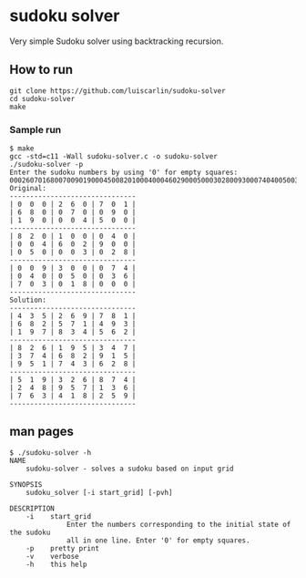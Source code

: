 # sudoku solver


Very simple Sudoku solver using backtracking recursion.

## How to run
    git clone https://github.com/luiscarlin/sudoku-solver 
    cd sudoku-solver
    make

### Sample run
    $ make
    gcc -std=c11 -Wall sudoku-solver.c -o sudoku-solver
    ./sudoku-solver -p
    Enter the sudoku numbers by using '0' for empty squares:
    000260701680070090190004500820100040004602900050003028009300074040050036703018000
    Original:
    -------------------------------
    | 0  0  0 | 2  6  0 | 7  0  1 |
    | 6  8  0 | 0  7  0 | 0  9  0 |
    | 1  9  0 | 0  0  4 | 5  0  0 |
    -------------------------------
    | 8  2  0 | 1  0  0 | 0  4  0 |
    | 0  0  4 | 6  0  2 | 9  0  0 |
    | 0  5  0 | 0  0  3 | 0  2  8 |
    -------------------------------
    | 0  0  9 | 3  0  0 | 0  7  4 |
    | 0  4  0 | 0  5  0 | 0  3  6 |
    | 7  0  3 | 0  1  8 | 0  0  0 |
    -------------------------------
    Solution:
    -------------------------------
    | 4  3  5 | 2  6  9 | 7  8  1 |
    | 6  8  2 | 5  7  1 | 4  9  3 |
    | 1  9  7 | 8  3  4 | 5  6  2 |
    -------------------------------
    | 8  2  6 | 1  9  5 | 3  4  7 |
    | 3  7  4 | 6  8  2 | 9  1  5 |
    | 9  5  1 | 7  4  3 | 6  2  8 |
    -------------------------------
    | 5  1  9 | 3  2  6 | 8  7  4 |
    | 2  4  8 | 9  5  7 | 1  3  6 |
    | 7  6  3 | 4  1  8 | 2  5  9 |
    -------------------------------

## man pages
    $ ./sudoku-solver -h
    NAME
        sudoku-solver - solves a sudoku based on input grid

    SYNOPSIS
        sudoku_solver [-i start_grid] [-pvh]

    DESCRIPTION
        -i    start_grid
                  Enter the numbers corresponding to the initial state of the sudoku
                  all in one line. Enter '0' for empty squares.
        -p    pretty print
        -v    verbose
        -h    this help
  
